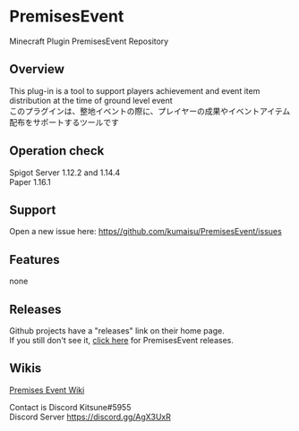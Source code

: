 # PremisesEvent  
Minecraft Plugin PremisesEvent Repository  
  
## Overview  
  
This plug-in is a tool to support players achievement and event item distribution at the time of ground level event  
このプラグインは、整地イベントの際に、プレイヤーの成果やイベントアイテム配布をサポートするツールです  
  
## Operation check  
Spigot Server 1.12.2 and 1.14.4  
Paper 1.16.1

## Support  
Open a new issue here: [https//github.com/kumaisu/PremisesEvent/issues](https://github.com/kumaisu/PremisesEvent/issues)  
  
## Features  
none  
  
## Releases  
Github projects have a "releases" link on their home page.  
If you still don't see it, [click here](https://github.com/kumaisu/PremisesEvent/releases) for PremisesEvent releases.  
  
## Wikis  
[Premises Event Wiki](https://github.com/kumaisu/PremisesEvent/wiki)  
  
Contact is Discord Kitsune#5955  
Discord Server https://discord.gg/AgX3UxR  
